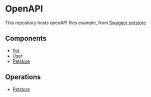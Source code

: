 # OpenAPI

This repository hosts openAPI files example, from [Swagger petstore](https://github.com/swagger-api/swagger-petstore)

## Components
 - [Pet](pet/components.yaml)
 - [User](user/components.yaml)
 - [Petstore](petstore/components.yaml)

## Operations
 - [Petstore](petstore/operations.yaml)